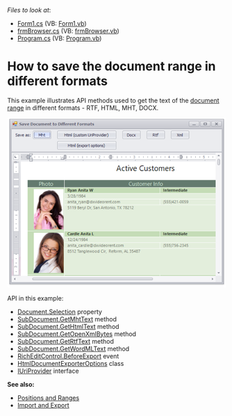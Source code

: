 <!-- default file list -->
*Files to look at*:

* [Form1.cs](./CS/GetTextMethodsExample/Form1.cs) (VB: [Form1.vb](./VB/GetTextMethodsExample/Form1.vb))
* [frmBrowser.cs](./CS/GetTextMethodsExample/frmBrowser.cs) (VB: [frmBrowser.vb](./VB/GetTextMethodsExample/frmBrowser.vb))
* [Program.cs](./CS/GetTextMethodsExample/Program.cs) (VB: [Program.vb](./VB/GetTextMethodsExample/Program.vb))
<!-- default file list end -->
# How to save the document range in different formats

This example illustrates API methods used to get the text of the [document range](https://docs.devexpress.com/WindowsForms/6979) in different formats - RTF, HTML, MHT, DOCX.

![screenshot](./images/screenshot.png)

API in this example:

* [Document.Selection](https://docs.devexpress.com/OfficeFileAPI/DevExpress.XtraRichEdit.API.Native.Document.Selection) property
* [SubDocument.GetMhtText](https://docs.devexpress.com/OfficeFileAPI/DevExpress.XtraRichEdit.API.Native.SubDocument.GetMhtText(DevExpress.XtraRichEdit.API.Native.DocumentRange)) method
* [SubDocument.GetHtmlText](https://docs.devexpress.com/OfficeFileAPI/DevExpress.XtraRichEdit.API.Native.SubDocument.GetHtmlText.overloads) method
* [SubDocument.GetOpenXmlBytes](https://docs.devexpress.com/OfficeFileAPI/DevExpress.XtraRichEdit.API.Native.SubDocument.GetOpenXmlBytes.overloads) method
* [SubDocument.GetRtfText](https://docs.devexpress.com/OfficeFileAPI/DevExpress.XtraRichEdit.API.Native.SubDocument.GetRtfText.overloads) method
* [SubDocument.GetWordMLText](https://docs.devexpress.com/OfficeFileAPI/DevExpress.XtraRichEdit.API.Native.SubDocument.GetWordMLText.overloads) method
* [RichEditControl.BeforeExport](https://docs.devexpress.com/WindowsForms/DevExpress.XtraRichEdit.RichEditControl.BeforeExport) event
* [HtmlDocumentExporterOptions](https://docs.devexpress.com/OfficeFileAPI/DevExpress.XtraRichEdit.Export.HtmlDocumentExporterOptions) class
* [IUriProvider](https://docs.devexpress.com/OfficeFileAPI/DevExpress.XtraRichEdit.Services.IUriProvider) interface


**See also:**

* [Positions and Ranges](https://docs.devexpress.com/WindowsForms/6979)
* [Import and Export](https://docs.devexpress.com/WindowsForms/9333)

